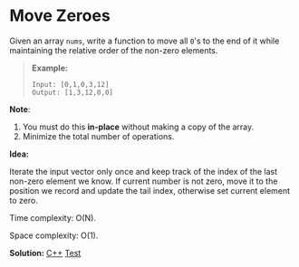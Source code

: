 # Move Zeroes

Given an array `nums`, write a function to move all `0`'s to the end of it while maintaining the relative order of the non-zero elements.

> **Example:**
>
> ```
> Input: [0,1,0,3,12]
> Output: [1,3,12,0,0]
>   ```

**Note**:

1. You must do this **in-place** without making a copy of the array.
2. Minimize the total number of operations.



**Idea:** 

Iterate the input vector only once and keep track of the index of the last non-zero element we know. If current number is not zero, move it to the position we record and update the tail index, otherwise set current element to zero.



Time complexity: O(N).

Space complexity: O(1).



**Solution:** [C++](./solution.h)	[Test](./Test.cpp)
